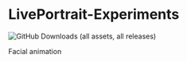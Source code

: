 # LivePortrait-Experiments
![GitHub Downloads (all assets, all releases)](https://img.shields.io/github/downloads/harisreedhar/LivePortrait-Experiments/total)

Facial animation
